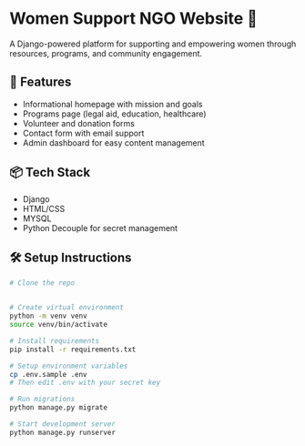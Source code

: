 
# Women Support NGO Website 🌸
A Django-powered platform for supporting and empowering women through resources, programs, and community engagement.

## 🚀 Features
- Informational homepage with mission and goals
- Programs page (legal aid, education, healthcare)
- Volunteer and donation forms
- Contact form with email support
- Admin dashboard for easy content management

## 📦 Tech Stack
- Django
- HTML/CSS
- MYSQL 
- Python Decouple for secret management

## 🛠️ Setup Instructions

```bash
# Clone the repo


# Create virtual environment
python -m venv venv
source venv/bin/activate

# Install requirements
pip install -r requirements.txt

# Setup environment variables
cp .env.sample .env
# Then edit .env with your secret key

# Run migrations
python manage.py migrate

# Start development server
python manage.py runserver
